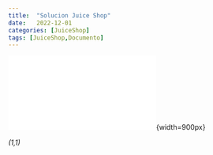 ```yaml
---
title:  "Solucion Juice Shop"
date:   2022-12-01
categories: [JuiceShop]
tags: [JuiceShop,Documento]
---
```




![pdf](/genes/documentacion/InformeVulnerabilidades.pdf){width=900px}

*(1,1)*